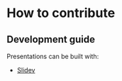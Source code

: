 # How to contribute

## Development guide

Presentations can be built with:

* [Slidev](slidev/README.md)
